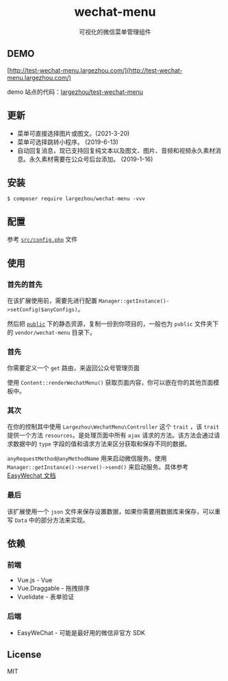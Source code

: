 <h1 align="center"> wechat-menu </h1>

<p align="center">可视化的微信菜单管理组件</p>

## DEMO

[http://test-wechat-menu.largezhou.com/](http://test-wechat-menu.largezhou.com/)

demo 站点的代码：[largezhou/test-wechat-menu](https://github.com/largezhou/test-wechat-menu)

## 更新

- 菜单可直接选择图片或图文。(2021-3-20)
- 菜单可选择跳转小程序。 (2019-6-13)
- 自动回复消息，现已支持回复纯文本以及图文、图片、音频和视频永久素材消息。永久素材需要在公众号后台添加。 (2019-1-16)

## 安装

```shell
$ composer require largezhou/wechat-menu -vvv
```

## 配置

参考 [`src/config.php`](src/config.php) 文件

## 使用

### 首先的首先

在该扩展使用前，需要先进行配置 `Manager::getInstance()->setConfig($anyConfigs)`。

然后把 [`public`](public) 下的静态资源，复制一份到你项目的，一般也为 `public` 文件夹下的 `vendor/wechat-menu` 目录下。

### 首先

你需要定义一个 `get` 路由，来返回公众号管理页面

使用 `Content::renderWechatMenu()` 获取页面内容，你可以嵌在你的其他页面模板中。

### 其次

在你的控制其中使用 `Largezhou\WechatMenu\Controller` 这个 `trait` ，该 `trait` 提供一个方法 `resources`。是处理页面中所有 `ajax` 请求的方法。该方法会通过请求数据中的 `type` 字段的值和请求方法来区分获取和保存不同的数据。

`anyRequestMethod@anyMethodName` 用来启动微信服务。使用 `Manager::getInstance()->serve()->send()` 来启动服务。具体参考 [EasyWechat 文档](https://www.easywechat.com/docs/master/official-account/server)

### 最后

该扩展使用一个 `json` 文件来保存设置数据，如果你需要用数据库来保存，可以重写 `Data` 中的部分方法来实现。

## 依赖

### 前端

- Vue.js - Vue
- Vue.Draggable - 拖拽排序
- Vuelidate - 表单验证

### 后端

- EasyWeChat - 可能是最好用的微信非官方 SDK

## License

MIT
